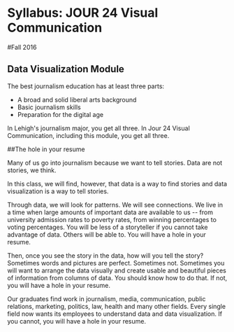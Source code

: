 # Syllabus: JOUR 24 Visual Communication
#Fall 2016

## Data Visualization Module

The best journalism education has at least three parts:
- A broad and solid liberal arts background
- Basic journalism skills
- Preparation for the digital age

In Lehigh's journalism major, you get all three. In Jour 24 Visual Communication, including this module, you get all three.

##The hole in your resume

Many of us go into journalism because we want to tell stories. Data are not stories, we think.

In this class, we will find, however, that data is a way to find stories and data visualization is a way to tell stories.

Through data, we will look for patterns. We will see connections. We live in a time when large amounts of important data are available to us -- from university admission rates to poverty rates, from winning percentages to voting percentages. You will be less of a storyteller if you cannot take advantage of data. Others will be able to. You will have a hole in your resume.  

Then, once you see the story in the data, how will you tell the story? Sometimes words and pictures are perfect. Sometimes not. Sometimes you will want to arrange the data visually and create usable and beautiful pieces of information from columns of data. You should know how to do that. If not, you will have a hole in your resume.

Our graduates find work in journalism, media, communication, public relations, marketing, politics, law, health and many other fields. Every single field now wants its employees to understand data and data visualization. If you cannot, you will have a hole in your resume.
